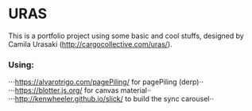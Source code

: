 # URAS

This is a portfolio project using some basic and cool stuffs, designed by Camila Urasaki (http://cargocollective.com/uras/).

### Using:
⋅⋅⋅https://alvarotrigo.com/pagePiling/  for pagePiling (derp)⋅⋅
⋅⋅⋅https://blotter.js.org/ for canvas material⋅⋅
⋅⋅⋅http://kenwheeler.github.io/slick/ to build the sync carousel⋅⋅

